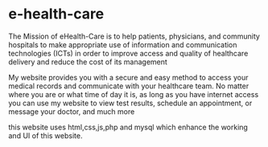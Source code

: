# e-health-care
The Mission of eHealth-Care is to help patients, physicians, and community hospitals to make appropriate use of information and communication technologies (ICTs) in order to improve access and quality of healthcare delivery and reduce the cost of its management

My website provides you with a secure and easy method to access your medical records and communicate with your healthcare team. No matter where you are or what time of day it is, as long as you have internet access you can use my website
to view test results, schedule an appointment, or message your doctor, and much more

this website uses html,css,js,php and mysql which enhance the working and UI of this website.
